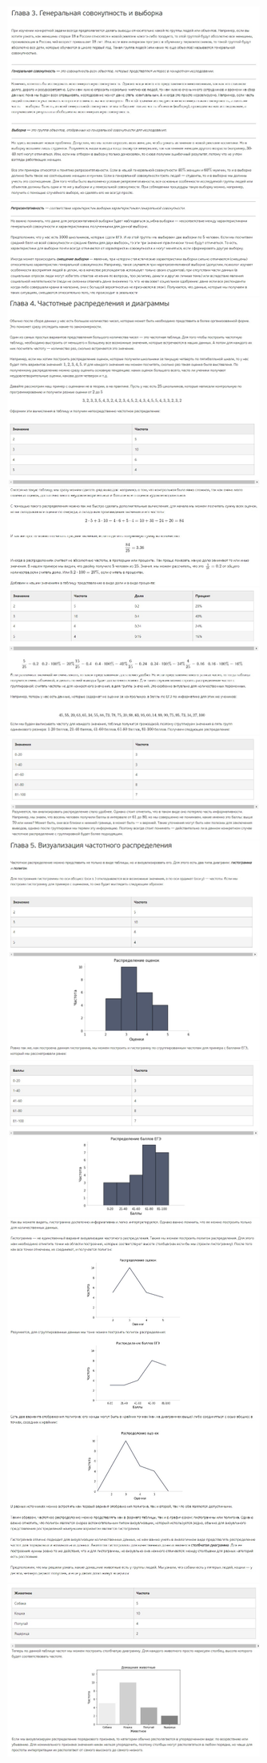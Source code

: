![](./Screenshot%202022-03-08%20113150.jpg)
![](./Screenshot%202022-03-08%20113208.jpg)
![](./Screenshot%202022-03-08%20113231.jpg)
![](./Screenshot%202022-03-08%20113246.jpg)
![](./Screenshot%202022-03-08%20113302.jpg)
![](./Screenshot%202022-03-08%20113314.jpg)
![](./Screenshot%202022-03-08%20113338.jpg)
![](./Screenshot%202022-03-08%20113356.jpg)
![](./Screenshot%202022-03-08%20113413.jpg)
![](./Screenshot%202022-03-08%20113429.jpg)
![](./Screenshot%202022-03-08%20113441.jpg)
